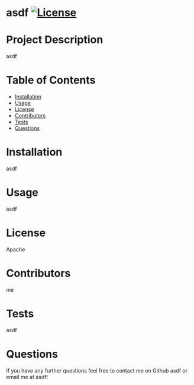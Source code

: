 # **asdf**                 [![License](https://img.shields.io/badge/License-Apache-blue.svg)](https://opensource.org/licenses/Apache)

  # Project Description
  asdf

  # Table of Contents
  * [Installation](#installation)
  * [Usage](#usage)
  * [License](#license)
  * [Contributors](#contributors)
  * [Tests](#tests)
  * [Questions](#questions)
  
  # Installation
  asdf

  # Usage
  asdf

  # License
  Apache

  # Contributors
  me

  # Tests
  asdf

  # Questions
  If you have any further questions feel free to contact me on Github asdf or email me at asdf!


